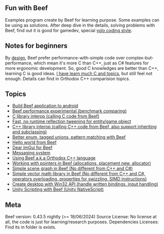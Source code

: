 Fun with Beef
-------------
Examples program create by Beef for learning purpose. Some examples can be using as solutions.
After deep dive in the details, solving problems with Beef, find out it is good for gamedev, special [yolo coding style](https://github.com/a327ex/blog/issues/24).


Notes for beginners
-------------------
By [design](https://www.beeflang.org/docs/foreward/), Beef prefer performance-with-simple
code over complex-but-performance, which mean it's more C than C++, just as C# features for more ergonomic development. So, good C knowledges are better than C++, learning C is good ideas. [I have learn much C and topics](https://github.com/maihd/maicstyle), but  still feel not enough. Details can find in Orthodox C++ comparision topics. 


Topics
------
- [Build Beef application to android](/Android)
- [Beef performance experimental (benchmark comparing)](/BeefPerfExpr)
- [C library interop (calling C code from Beef)](/CInterop)
- [Fast, no runtime reflection tweening for entity/game object](/ComptimeTweening)
- [C++ library interop (calling C++ code from Beef, also support inheriting and subclassing)](/CppInterop)
- [Better enum, tagged unions, pattern matching with Beef](/Enum)
- [Hello world from Beef](/HelloWorld)
- [Dear ImGui for Beef](/ImGui)
- [Messaging system](/MessageSystem)
- [Using Beef a.k.a Orthodox C++ language](/OrthodoxC%2B%2BComparing)
- [Working with pointers in Beef (allocations, placement new, allocator)](/Pointer)
- [Simple scene graph in Beef (No different from C++ and C#)](/SceneGraph)
- [Simple vector math library in Beef (No different from C++ and C#, operators overloading, properties for swizzling, SIMD instructions)](/VectorMath)
- [Create desktop with Win32 API (handle written bindings, input handling)](/Win32Window)
- [Unity Scripting with Beef (Unity NativeScript)](/UnityScripting)


Meta
----
Beef version: 0.43.5 nightly (>= 18/06/2024)
Source License: No license at all, the code is just for learning/research purposes.
Dependencies Licenses: Find its in folder is exists.